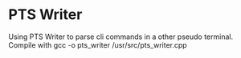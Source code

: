 # PTS Writer
Using PTS Writer to parse cli commands in a other pseudo terminal. Compile with gcc -o pts_writer /usr/src/pts_writer.cpp
